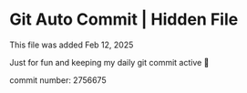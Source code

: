 # Git Auto Commit | Hidden File

This file was added Feb 12, 2025

Just for fun and keeping my daily git commit active 🤪

commit number: 2756675
